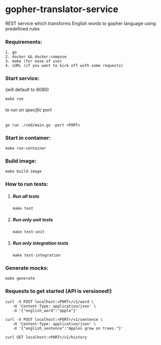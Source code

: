 # gopher-translator-service

REST service which transforms English words to gopher language using predefined rules

### Requirements:
    1. go 
    2. docker && docker-compose
    3. make (for ease of use)
    4. cURL (if you want to kick off with some requests)

### Start service:
(will default to 8080)
   ```
   make run
   ```
###### to run on specific port
```
go run ./cmd/main.go -port <PORT>
```
### Start in container:
```
make run-container
```

### Build image:
```
make build-image
```

### How to run tests:
1. ##### Run all tests
    ```
    make test
    ```
2. ##### Run only unit tests
   ```
   make test-unit
   ```
3. ##### Run only integration tests
   ```
   make test-integration
   ```

### Generate mocks:
```
make generate
```

### Requests to get started (API is versioned!) 
```
curl -X POST localhost:<PORT>/v1/word \
   -H 'Content-Type: application/json' \
   -d '{"english_word":"apple"}'
```
```
curl -X POST localhost:<PORT>/v1/sentence \
   -H 'Content-Type: application/json' \
   -d '{"english_sentence":"Apples grow on trees."}'
```
```
curl GET localhost:<PORT>/v1/history 
```